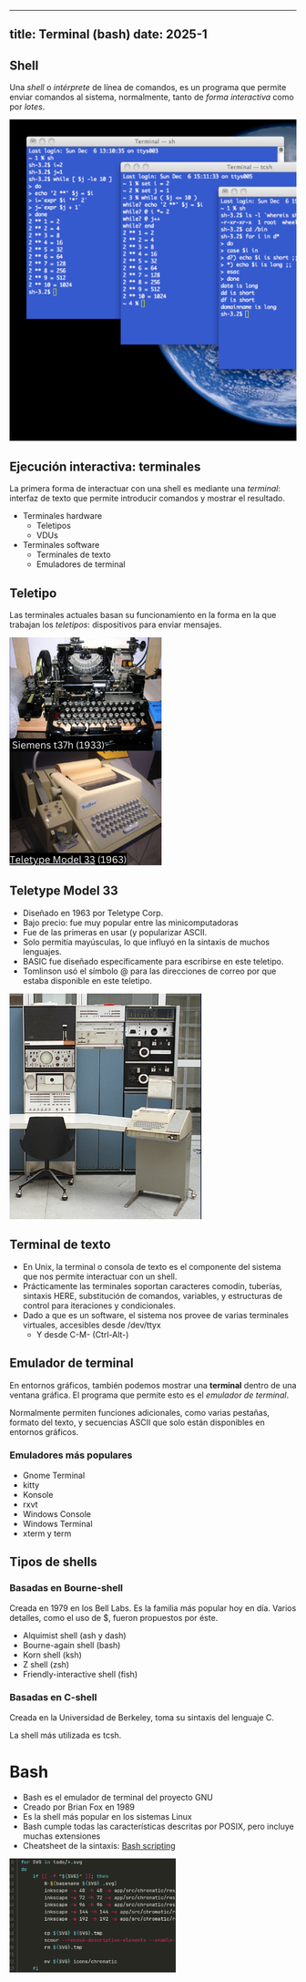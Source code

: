 
---
title: Terminal (bash)
date: 2025-1
---

## Shell
Una _shell_ o _intérprete_ de línea de comandos, es un programa que permite enviar comandos al sistema, normalmente, tanto de _forma interactiva_ como por _lotes_.

![shells](images/shell.png)

## Ejecución interactiva: terminales

La primera forma de interactuar con una shell es mediante una _terminal_: interfaz de texto que permite introducir comandos y mostrar el resultado.

* Terminales hardware
	* Teletipos
	* VDUs
* Terminales software
	* Terminales de texto
	* Emuladores de terminal

## Teletipo

Las terminales actuales basan su funcionamiento en la forma en la que trabajan los _teletipos_: dispositivos para enviar mensajes. 

![teletipo](images/teletipos.png)

## Teletype Model 33

* Diseñado en 1963 por Teletype Corp.
* Bajo precio: fue muy popular entre las minicomputadoras
* Fue de las primeras en usar (y popularizar ASCII.
* Solo permitía mayúsculas, lo que influyó en la sintaxis de muchos lenguajes.
* BASIC fue diseñado específicamente para escribirse en este teletipo.
* Tomlinson usó el símbolo @ para las direcciones de correo por que estaba disponible en este teletipo.

![teletipo33](images/tele33.png)

## Terminal de texto

* En Unix, la terminal o consola de texto es el componente del sistema que nos permite interactuar con un shell.
* Prácticamente las terminales soportan caracteres comodín, tuberías, sintaxis HERE, substitución de comandos, variables, y estructuras de control para iteraciones y condicionales.
* Dado a que es un software, el sistema nos provee de varias terminales virtuales, accesibles desde /dev/ttyx
	* Y desde C-M-<fx> (Ctrl-Alt-<Fx>)
	
## Emulador de terminal 

En entornos gráficos, también podemos mostrar una **terminal** dentro de una ventana gráfica. El programa que permite esto es el _emulador de terminal_.

Normalmente permiten funciones adicionales, como varias pestañas, formato del texto, y secuencias ASCII que solo están disponibles en entornos gráficos.

### Emuladores más populares

* Gnome Terminal
* kitty
* Konsole
* rxvt
* Windows Console
* Windows Terminal
* xterm y term

## Tipos de shells

### Basadas en Bourne-shell

Creada en 1979 en los Bell Labs. Es la familia más popular hoy en día. Varios detalles, como el uso de $, fueron propuestos por éste.

* Alquimist shell (ash y dash)
* Bourne-again shell (bash)
* Korn shell (ksh)
* Z shell (zsh)
* Friendly-interactive shell (fish)


### Basadas en C-shell

Creada en la Universidad de Berkeley, toma su sintaxis del lenguaje C.

La shell más utilizada es tcsh.

# Bash

* Bash es el emulador de terminal del proyecto GNU
* Creado por Brian Fox en 1989
* Es la shell más popular en los sistemas Linux
* Bash cumple todas las características descritas por POSIX, pero incluye muchas extensiones
* Cheatsheet de la sintaxis: [Bash scripting](https://devhints.io/bash)

![script en bash](images/bash.png)

 

